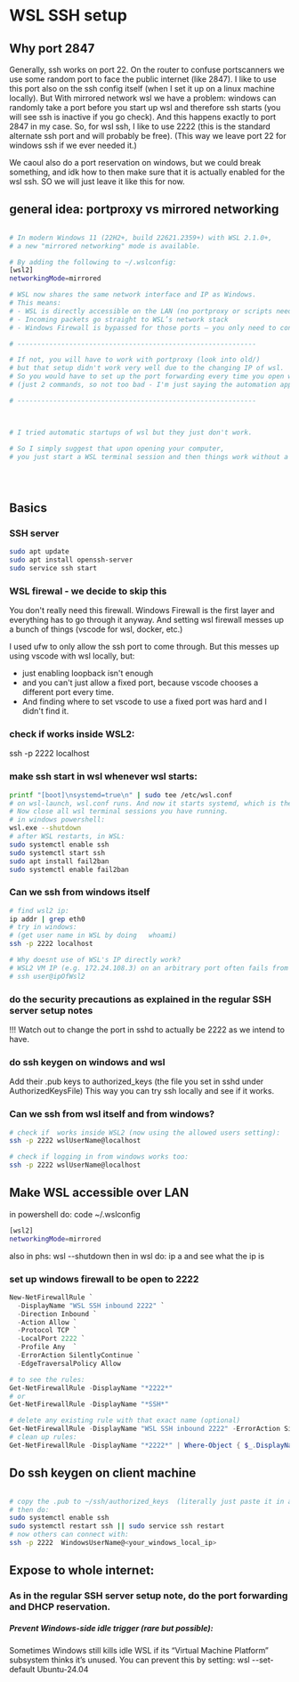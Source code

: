 


# WSL SSH setup

## Why port 2847

Generally, ssh works on port 22.
On the router to confuse portscanners we use some random port to face the public internet (like 2847).
I like to use this port also on the ssh config itself (when I set it up on a linux machine locally).
But
With mirrored network wsl we have a problem:
windows can randomly take a port before you start up wsl and therefore ssh starts (you will see ssh is inactive if you go check).
And this happens exactly to port 2847 in my case.
So, for wsl ssh, I like to use 2222 (this is the standard alternate ssh port and will probably be free).
(This way we leave port 22 for windows ssh if we ever needed it.)

We caoul also do a port reservation on windows, but we could break something, and idk how to then make sure that it is actually enabled for the wsl ssh.
SO we will just leave it like this for now.



## general idea: portproxy vs mirrored networking

```sh

# In modern Windows 11 (22H2+, build 22621.2359+) with WSL 2.1.0+,
# a new "mirrored networking" mode is available.

# By adding the following to ~/.wslconfig:
[wsl2]
networkingMode=mirrored

# WSL now shares the same network interface and IP as Windows.
# This means:
# - WSL is directly accessible on the LAN (no portproxy or scripts needed)
# - Incoming packets go straight to WSL’s network stack
# - Windows Firewall is bypassed for those ports — you only need to configure ufw inside WSL

# ------------------------------------------------------------

# If not, you will have to work with portproxy (look into old/) 
# but that setup didn't work very well due to the changing IP of wsl.
# So you would have to set up the port forwarding every time you open wsl for ssh 
# (just 2 commands, so not too bad - I'm just saying the automation approach didn't work)

# ------------------------------------------------------------



# I tried automatic startups of wsl but they just don't work.

# So I simply suggest that upon opening your computer,
# you just start a WSL terminal session and then things work without a problem.





```

## Basics

### SSH server
```sh
sudo apt update
sudo apt install openssh-server
sudo service ssh start
```

### WSL firewal - we decide to skip this

You don't really need this firewall.
Windows Firewall is the first layer and everything has to go through it anyway.
And setting wsl firewall messes up a bunch of things (vscode for wsl, docker, etc.)

I used ufw to only allow the ssh port to come through.
But this messes up using vscode with wsl locally, but:
- just enabling loopback isn't enough
- and you can't just allow a fixed port, because vscode chooses a different port every time. 
- And finding where to set vscode to use a fixed port was hard and I didn't find it. 


### check if works inside WSL2:
ssh -p 2222 localhost


### make ssh start in wsl whenever wsl starts:
```sh
printf "[boot]\nsystemd=true\n" | sudo tee /etc/wsl.conf
# on wsl-launch, wsl.conf runs. And now it starts systemd, which is the linux system for background services, which runs whatever is enabled.
# Now close all wsl terminal sessions you have running.
# in windows powershell:
wsl.exe --shutdown
# after WSL restarts, in WSL:
sudo systemctl enable ssh
sudo systemctl start ssh
sudo apt install fail2ban
sudo systemctl enable fail2ban
```



### Can we ssh from windows itself
```sh
# find wsl2 ip:
ip addr | grep eth0
# try in windows:
# (get user name in WSL by doing   whoami)
ssh -p 2222 localhost

# Why doesnt use of WSL's IP directly work?
# WSL2 VM IP (e.g. 172.24.108.3) on an arbitrary port often fails from Windows due to the Hyper-V/WSL virtual switch firewall 
# ssh user@ipOfWsl2
```









### do the security precautions as explained in the regular SSH server setup notes

!!! Watch out to change the port in sshd to actually be 2222 as we intend to have. 







### do ssh keygen on windows and wsl
Add their .pub keys to authorized_keys (the file you set in sshd under AuthorizedKeysFile)
This way you can try ssh locally and see if it works. 












### Can we ssh from wsl itself and from windows?

```sh
# check if  works inside WSL2 (now using the allowed users setting):
ssh -p 2222 wslUserName@localhost

# check if logging in from windows works too:
ssh -p 2222 wslUserName@localhost
```



## Make WSL accessible over LAN
in powershell do:
code ~/.wslconfig
```sh
[wsl2]
networkingMode=mirrored
```
also in phs:
wsl --shutdown
then in wsl do:
ip a
and see what the ip is




### set up windows firewall to be open to 2222
```powershell
New-NetFirewallRule `
  -DisplayName "WSL SSH inbound 2222" `
  -Direction Inbound `
  -Action Allow `
  -Protocol TCP `
  -LocalPort 2222 `
  -Profile Any  `
  -ErrorAction SilentlyContinue `
  -EdgeTraversalPolicy Allow 

# to see the rules:
Get-NetFirewallRule -DisplayName "*2222*"
# or
Get-NetFirewallRule -DisplayName "*SSH*"

# delete any existing rule with that exact name (optional)
Get-NetFirewallRule -DisplayName "WSL SSH inbound 2222" -ErrorAction SilentlyContinue | Remove-NetFirewallRule
# clean up rules:
Get-NetFirewallRule -DisplayName "*2222*" | Where-Object { $_.DisplayName -ne "WSL SSH 2222" } | Remove-NetFirewallRule
```








## Do ssh keygen on client machine
```sh

# copy the .pub to ~/ssh/authorized_keys  (literally just paste it in as a line)
# then do:
sudo systemctl enable ssh
sudo systemctl restart ssh || sudo service ssh restart
# now others can connect with:
ssh -p 2222  WindowsUserName@<your_windows_local_ip>

```




## Expose to whole internet:

### As in the regular SSH server setup note, do the port forwarding and DHCP reservation.






##### Prevent Windows-side idle trigger (rare but possible):
Sometimes Windows still kills idle WSL if its “Virtual Machine Platform” subsystem thinks it’s unused.
You can prevent this by setting:
wsl --set-default Ubuntu-24.04






